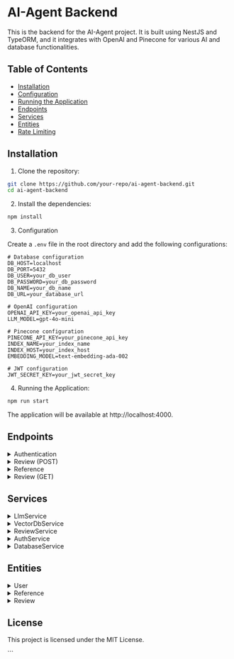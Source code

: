 # AI-Agent Backend

This is the backend for the AI-Agent project. It is built using NestJS and TypeORM, and it integrates with OpenAI and Pinecone for various AI and database functionalities.

## Table of Contents

- [Installation](#installation)
- [Configuration](#configuration)
- [Running the Application](#running-the-application)
- [Endpoints](#endpoints)
- [Services](#services)
- [Entities](#entities)
- [Rate Limiting](#rate-limiting)

## Installation

1. Clone the repository:

```bash
git clone https://github.com/your-repo/ai-agent-backend.git
cd ai-agent-backend

```

2. Install the dependencies:

```bash
npm install

```

3.  Configuration

Create a `.env` file in the root directory and add the following configurations:

```env
# Database configuration
DB_HOST=localhost
DB_PORT=5432
DB_USER=your_db_user
DB_PASSWORD=your_db_password
DB_NAME=your_db_name
DB_URL=your_database_url

# OpenAI configuration
OPENAI_API_KEY=your_openai_api_key
LLM_MODEL=gpt-4o-mini

# Pinecone configuration
PINECONE_API_KEY=your_pinecone_api_key
INDEX_NAME=your_index_name
INDEX_HOST=your_index_host
EMBEDDING_MODEL=text-embedding-ada-002

# JWT configuration
JWT_SECRET_KEY=your_jwt_secret_key

```

4. Running the Application:

```bash
npm run start

```

The application will be available at http://localhost:4000.

## Endpoints

<details> <summary>Authentication</summary> <ul> <li><code>POST /auth/login-or-signup</code>: Login or signup a user.</li> </ul> </details> <details> <summary>Review (POST)</summary> <ul> <li><code>POST /review/submit-reference</code>: Submit a reference document.</li> <li><code>POST /review/generate-review</code>: Generate a personalized review.</li> <li><code>POST /review/submit-feedback</code>: Submit feedback on a review to improve future responses.</li> </ul> </details> <details> <summary>Reference</summary> <ul> <li><code>GET /reference/get-reference</code>: Get all references.</li> <li><code>GET /reference/get-reference/:referenceId</code>: Get a single reference by ID.</li> </ul> </details> <details> <summary>Review (GET)</summary> <ul> <li><code>GET /review/get-review</code>: Get all reviews.</li> <li><code>GET /review/get-review/:reviewId</code>: Get a single review by ID.</li> </ul> </details>

## Services

<details> <summary>LlmService</summary> <p>This service integrates with OpenAI to generate feedback based on a given prompt.</p> </details> <details> <summary>VectorDbService</summary> <p>This service integrates with Pinecone to upsert and search embeddings.</p> </details> <details> <summary>ReviewService</summary> <p>This service handles the logic for generating reviews and processing references.</p> </details> <details> <summary>AuthService</summary> <p>This service handles the authentication logic, including login and signup.</p> </details> <details> <summary>DatabaseService</summary> <p>This service handles the database operations for saving and retrieving references and reviews.</p> <ul> <li><code>saveReference</code>: Save a reference (e.g., snippet and embedding) to the database.</li> <li><code>saveReview</code>: Save a review to the database.</li> <li><code>updateReviewWithFeedback</code>: Update a review with user feedback.</li> <li><code>getAllReferences</code>: Fetch all references for debugging or audit purposes.</li> <li><code>getSingleReference</code>: Fetch a single reference by ID.</li> <li><code>getAllReviews</code>: Fetch all reviews for debugging or audit purposes.</li> <li><code>getSingleReview</code>: Fetch a single review by ID.</li> </ul> </details>

## Entities

<details> <summary>User</summary> <p>Represents a user in the system.</p> </details> <details> <summary>Reference</summary> <p>Represents a reference document in the system.</p> </details> <details> <summary>Review</summary> <p>Represents a review in the system.</p> </details>

<!-- ## Rate Limiting

<p>The application uses <code>nestjs-rate-limiter</code> to limit the number of requests to the LLM model and Pinecone DB. The rate limiting configuration is set using environment variables.</p> -->

## License

<p>This project is licensed under the MIT License.</p> ```
